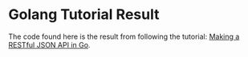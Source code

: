 # Golang Tutorial Result

The code found here is the result from following the tutorial: [Making a RESTful JSON API in Go]( https://thenewstack.io/make-a-restful-json-api-go/).